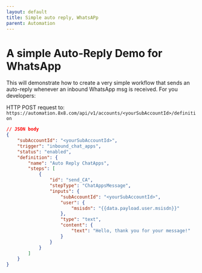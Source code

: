 ```yaml
---
layout: default
title: Simple auto reply, WhatsAPp
parent: Automation
---
```


# A simple Auto-Reply Demo for WhatsApp

This will demonstrate how to create a very simple workflow that sends an auto-reply whenever an inbound WhatsApp msg is received.
For you developers:

HTTP POST request to: `https://automation.8x8.com/api/v1/accounts/<yourSubAccountId>/definition`
```json
// JSON body
{
    "subAccountId": "<yourSubAccountId>",
    "trigger": "inbound_chat_apps",
    "status": "enabled",
    "definition": {
        "name": "Auto Reply ChatApps",
        "steps": [
            {
                "id": "send_CA",
                "stepType": "ChatAppsMessage",
                "inputs": {
                    "subAccountId": "<yourSubAccountId>",
                    "user": {
                        "msisdn": "{{data.payload.user.msisdn}}"
                    },
                    "type": "text",
                    "content": {
                        "text": "Hello, thank you for your message!"
                    }
                }
            }
        ]
    }
}
```
